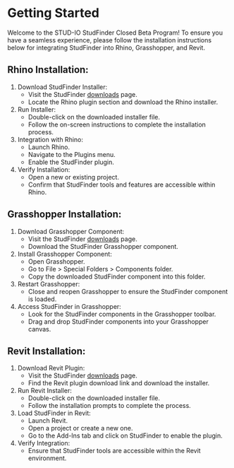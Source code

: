 # Getting Started

Welcome to the STUD-IO StudFinder Closed Beta Program! To ensure you have a seamless experience, please follow the installation instructions below for integrating StudFinder into Rhino, Grasshopper, and Revit.

## Rhino Installation:
1. Download StudFinder Installer:
    - Visit the StudFinder [downloads](www.studfinder.io/downloads) page.
    - Locate the Rhino plugin section and download the Rhino installer.
2. Run Installer: 
    - Double-click on the downloaded installer file.
    - Follow the on-screen instructions to complete the installation process.
3. Integration with Rhino:
    - Launch Rhino.
    - Navigate to the Plugins menu.
    - Enable the StudFinder plugin.
4. Verify Installation:
    - Open a new or existing project.
    - Confirm that StudFinder tools and features are accessible within Rhino.

## Grasshopper Installation:

1. Download Grasshopper Component:
    - Visit the StudFinder [downloads](www.studfinder.io/downloads) page.
    - Download the StudFinder Grasshopper component.
2. Install Grasshopper Component:
    - Open Grasshopper.
    - Go to File > Special Folders > Components folder.
    - Copy the downloaded StudFinder component into this folder.
3. Restart Grasshopper:
    - Close and reopen Grasshopper to ensure the StudFinder component is loaded.
4. Access StudFinder in Grasshopper:
    - Look for the StudFinder components in the Grasshopper toolbar.
    - Drag and drop StudFinder components into your Grasshopper canvas.

## Revit Installation:

1. Download Revit Plugin:
    - Visit the StudFinder [downloads](www.studfinder.io/downloads) page.
    - Find the Revit plugin download link and download the installer.
2. Run Revit Installer:
    - Double-click on the downloaded installer file.
    - Follow the installation prompts to complete the process.
3. Load StudFinder in Revit:
    - Launch Revit.
    - Open a project or create a new one.
    - Go to the Add-Ins tab and click on StudFinder to enable the plugin.
4. Verify Integration:
    - Ensure that StudFinder tools are accessible within the Revit environment.
